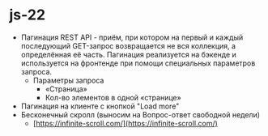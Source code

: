 # js-22

- Пагинация REST API -  приём, при котором на первый и каждый последующий GET-запрос возвращается не вся коллекция, а определённая её часть. Пагинация реализуется на бэкенде и используется на фронтенде при помощи специальных параметров запроса.
  - Параметры запроса
    - «Страница»
    - Кол-во элементов в одной «странице»
- Пагинация на клиенте с кнопкой "Load more"
- Бесконечный скролл (выносим на Вопрос-ответ свободной недели)
  - [https://infinite-scroll.com/](https://infinite-scroll.com/)
